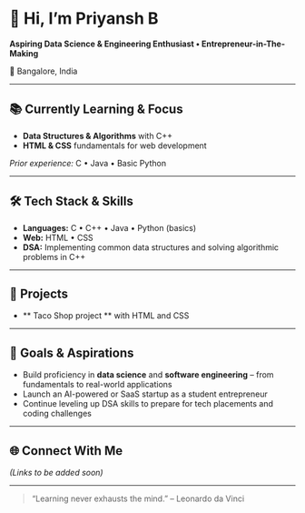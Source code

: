 # 👋 Hi, I’m Priyansh B

**Aspiring Data Science & Engineering Enthusiast • Entrepreneur-in-The-Making**

📍 Bangalore, India

---

## 📚 Currently Learning & Focus

- **Data Structures & Algorithms** with C++  
- **HTML & CSS** fundamentals for web development  

_Prior experience:_ C • Java • Basic Python

---

## 🛠️ Tech Stack & Skills

- **Languages:** C • C++ • Java • Python (basics)  
- **Web:** HTML • CSS  
- **DSA:** Implementing common data structures and solving algorithmic problems in C++

---

## 🚀 Projects

- ** Taco Shop project ** with HTML and CSS

---

## 🎯 Goals & Aspirations

- Build proficiency in **data science** and **software engineering** – from fundamentals to real-world applications  
- Launch an AI-powered or SaaS startup as a student entrepreneur  
- Continue leveling up DSA skills to prepare for tech placements and coding challenges  

---

## 🌐 Connect With Me

*(Links to be added soon)*

---

> “Learning never exhausts the mind.” – Leonardo da Vinci  


<!--
**Priyansh-c/Priyansh-C** is a ✨ _special_ ✨ repository because its `README.md` (this file) appears on your GitHub profile.

Here are some ideas to get you started:

- 🔭 I’m currently working on ...
- 🌱 I’m currently learning ...
- 👯 I’m looking to collaborate on ...
- 🤔 I’m looking for help with ...
- 💬 Ask me about ...
- 📫 How to reach me: ...
- 😄 Pronouns: ...
- ⚡ Fun fact: ...
-->
